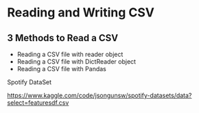 # Reading and Writing CSV

## 3 Methods to Read a CSV

- Reading a CSV file with reader object
- Reading a CSV file with DictReader object
- Reading a CSV file with Pandas


Spotify DataSet

https://www.kaggle.com/code/jsongunsw/spotify-datasets/data?select=featuresdf.csv